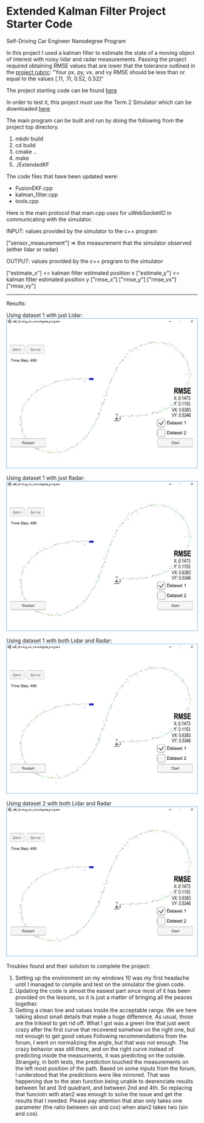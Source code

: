 # Extended Kalman Filter Project Starter Code
Self-Driving Car Engineer Nanodegree Program

In this project I used a kalman filter to estimate the state of a moving object of interest with noisy lidar and radar measurements. Passing the project required obtaining RMSE values that are lower that the tolerance outlined in the [project rubric](https://review.udacity.com/#!/rubrics/748/view):
"Your px, py, vx, and vy RMSE should be less than or equal to the values [.11, .11, 0.52, 0.52]" 

The project starting code can be found [here](https://github.com/udacity/CarND-Extended-Kalman-Filter-Project)

In order to test it, this project must use the Term 2 Simulator which can be downloaded [here](https://github.com/udacity/self-driving-car-sim/releases)

The main program can be built and run by doing the following from the project top directory.

1. mkdir build
2. cd build
3. cmake ..
4. make
5. ./ExtendedKF

The code files that have been updated were:
* FusionEKF.cpp
* kalman_filter.cpp
* tools.cpp

Here is the main protocol that main.cpp uses for uWebSocketIO in communicating with the simulator.

INPUT: values provided by the simulator to the c++ program

["sensor_measurement"] => the measurement that the simulator observed (either lidar or radar)

OUTPUT: values provided by the c++ program to the simulator

["estimate_x"] <= kalman filter estimated position x
["estimate_y"] <= kalman filter estimated position y
["rmse_x"]
["rmse_y"]
["rmse_vx"]
["rmse_vy"]

---
Results: 

Using dataset 1 with just Lidar:
<img src="results/ekf_ds1_noR.png" alt="dataset 1 - just Lidar" />

Using dataset 1 with just Radar:
<img src="results/ekf_ds1_noR.png" alt="dataset 1 - just Radar" />

Using dataset 1 with both Lidar and Radar:
<img src="results/ekf_ds1_noR.png" alt="dataset 1 - both Lidar and Radar" />

Using dataset 2 with both Lidar and Radar
<img src="results/ekf_ds1_noR.png" alt="dataset 2 - both Lidar and Radar" />


Troubles found and their solution to complete the project:
1. Setting up the environment on my windows 10 was my first headache until I managed to compile and test on the simulator the given code.
2. Updating the code is almost the easiest part since most of it has been provided on the lessons, so it is just a matter of bringing all the peaces together.
3. Getting a clean line and values inside the acceptable range. We are here talking about small details that make a huge difference. As usual, those are the trikiest to get rid off.
What I got was a green line that just went crazy after the first curve that recovered somehow on the right one, but not enough to get good values
Following recommendations from the forum, I went on normalizing the angle, but that was not enough. The crazy behavior was still there, and on the right curve instead of predicting inside the measurments, it was predicting on the outside. Strangely, in both tests, the prediction touched the measurements on the left most position of the path.
Based on some inputs from the forum, I understood that the predictions were like mirrored. That was happening due to the atan function being unable to deerenciate results between 1st and 3rd quadrant, and between 2nd and 4th. So replacing that funciotn with atan2 was enough to solve the issue and get the results that I needed. Please pay attention that atan only takes one parameter (the ratio between sin and cos) when atan2 takes two (sin and cos).

